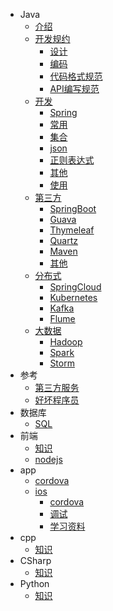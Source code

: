 * Java
  * [介绍](README.md)
  * [开发规约](spec/SUMMARY.md)
      * [设计](spec/design.md)
      * [编码](spec/coding.md)
      * [代码格式规范](spec/spec.md)
      * [API编写规范](spec/api.md)
  * [开发](dev/SUMMARY.md)
      * [Spring](dev/Spring.md)
      * [常用](dev/common.md)
      * [集合](dev/array.md)
      * [json](dev/json.md)
      * [正则表达式](dev/regex.md)
      * [其他](dev/misc.md)
      * [使用](dev/usage.md)
  * [第三方](third/SUMMARY.md)
      * [SpringBoot](third/SpringBoot.md)
      * [Guava](third/Guava.md)
      * [Thymeleaf](third/Thymeleaf.md)
      * [Quartz](third/Quartz.md)
      * [Maven](third/Maven.md)
      * [其他](third/misc.md)
  * [分布式](cloud/SUMMARY.md)
      * [SpringCloud](cloud/SpringCloud.md)
      * [Kubernetes](cloud/kubernetes.md)
      * [Kafka](cloud/Kafka.md)
      * [Flume](cloud/Flume.md)
  * [大数据](bigdata/SUMMARY.md)
      * [Hadoop](bigdata/Hadoop.md)
      * [Spark](bigdata/Spark.md)
      * [Storm](bigdata/Storm.md)
* 参考
  * [第三方服务](ref/third.md)
  * [好坏程序员](ref/se.md)
* 数据库
  * [SQL](db/sql.md)
* 前端
  * [知识](fe/kb.md)
  * [nodejs](fe/nodejs.md)
* app
  * [cordova](app/cordova.md)
  * [ios](app/ios/SUMMARY.md)
      * [cordova](app/ios/cordova.md)
      * [调试](app/ios/debug.md)
      * [学习资料](app/ios/study.md)
* cpp
  * [知识](cpp/kb.md)
* CSharp
  * [知识](csharp/kb.md)
* Python
  * [知识](python/kb.md)
